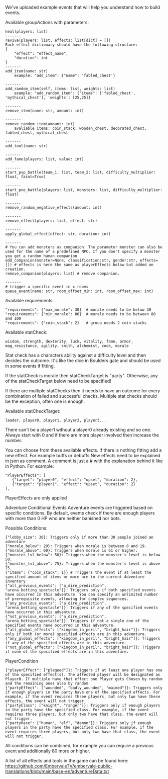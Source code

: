 We've uploaded example events that will help you understand how to build events. 


Available groupActions with parameters:

    heal(players: list)
    -------
    revive(players: list, effects: list[dict] = [])
    Each effect dictionary should have the following structure:
    {
        "effect": "effect_name",
        "duration": int
    }
    -------
    add_item(name: str)
        example: "add_item": {"name": 'fabled_chest'}

    -------
    add_random_item(self, items: list, weights: list)
        example: "add_random_item": {"items": ['fabled_chest', 'mythical_chest'], 'weights': [25,25]}
    
    -------
    remove_item(name: str, amount: int)

    -------
    remove_random_item(amount: int)
        avaliable items: coin_stack, wooden_chest, decorated_chest, fabled_chest, mythical_chest
    
    -------
    add_tool(name: str)

    -------
    add_fame(players: list, value: int)

    -------
    start_pvp_battle(team_1: list, team_2: list, difficulty_multiplier: float, faint=True)
    
    -------
    start_pve_battle(players: list, monsters: list, difficulty_multiplier: float)
    
    -------
    remove_random_negative_effects(amount: int)

    -------
    remove_effect(players: list, effect: str)

    -------
    apply_global_effect(effect: str, duration: int)

    -------
    # You can add monsters as companion. The parameter monster can also be used for the name of a predefined NPC. If you don't specify a monster you get a random human companion
    add_companion(monster=None, classification:str, gender:str, effects=[]) # effects is here the same as playerEffects below but added on creation.
    remove_companion(players: list) # remove companion.

    -------
    # trigger a specific event in x rooms
    queue_event(name: str, room_offset_min: int, room_offset_max: int)

Available requirements:

    "requirements": {"max_morale": 30}  # morale needs to be below 30
    "requirements": {"min_morale": 80}  # morale needs to be between 80 and 100
    "requirements": {"coin_stack": 2}   # group needs 2 coin stacks

Available statCheck:

    wisdom, strength, dexterity, luck, vitality, fame, armor, mag_resistance, agility, smith, alchemist, cook, morale

Stat check has a characters ability against a difficulty level and then decides the outcome. 
It's like the dice in Boulders gate and should be used in some events if fitting.

If the statCheck is morale then statCheckTarget is "party". Otherwise, any of the statCheckTarget below need to be specified!

If there are multiple statChecks then it needs to have an outcome for every combination of failed and successful checks. Multiple stat checks should be the exception, often one is enough.

Available statCheckTarget:

    leader, player0, player1, player2, player3... 

There can't be a player1 without a player0 already existing and so one. Always start with 0 and if there are more player involved then increase the number.

You can choose from these available effects. If there is nothing fitting add a new effect. For example buffs or debuffs
New effects need to be explained in json as comment. A comment is just a # with the explanation behind it like in Python. 
For example: 
```
"PlayerEffects": [
   {"target": "player0", "effect": "upset", "duration": 2},
   {"target": "player1", "effect": "upset", "duration": 2}
],
```
PlayerEffects are only applied


Adventure Conditional Events
Adventure events are triggered based on specific conditions. By default, events check if there are enough players with more than 0 HP who are neither banished nor bots.

Possible Conditions:
```
{"lobby_size": 30}: Triggers only if more than 30 people joined an adventure
{"morale_below": 20}: Triggers when morale is between 0 and 19.
{"morale_above": 60}: Triggers when morale is 61 or higher.
{"monster_lvl_below": 50}: Triggers when the monster's level is below 50.
{"monster_lvl_above": 75}: Triggers when the monster's level is above 75.
{"items": {"coin_stack": 1}} # Triggers the event if at least the specified amount of items or more are in the current Adventure inventory
{"all_previous_events": ["a_dire_prediction", "arena_betting_spectacle"]}: Triggers only if both specified events have occurred in this adventure. You can specify an unlimited number of prerequisite events, allowing for complex sequences.
{"any_previous_events": ["a_dire_prediction", "arena_betting_spectacle"]}: Triggers if any of the specified events have occurred in this adventure.
{"not_previous_events": ["a_dire_prediction", "arena_betting_spectacle"]}: Triggers if not a single one of the specified events have occurred in this adventure.
{"all_global_effects": ["kingdom_in_peril", "bright_hair"]}: Triggers only if both (or more) specified effects are in this adventure.
{"any_global_effects": ["kingdom_in_peril", "bright_hair"]}: Triggers if any of the specified effects are in this adventure.
{"not_global_effects": ["kingdom_in_peril", "bright_hair"]}: Triggers if none of the specified effects are in this adventure.

```

PlayerCondition
```
{"playerEffect": ["plagued"]}: Triggers if at least one player has one of the specified effect(s). The affected player will be designated as Player0. If multiple have that effect one Player gets Chosen by random and the remaining ones also by random
{"partyEffect": ["wounded", "badly_wounded", "maimed"]}: Triggers only if enough players in the party have one of the specified effects. For example, if the event requires three players, but only two have these effects, the event will not trigger.
{"partyClass": ["knight", "ranger"]}: Triggers only if enough players in the party have the specified class. For example, if the event requires three players, but only two have that class, the event will not trigger.
{"partyRace": ["human", "elf", "demon"]}: Triggers only if enough players in the party have the specified class. For example, if the event requires three players, but only two have that class, the event will not trigger.
```

All conditions can be combined, for example you can require a previous event and additionally 80 more or higher. 


A list of all effects and tools in the game can be found here: https://github.com/EmbervaleTV/embervale-public-translations/blob/main/base-en/adventureData.txt
